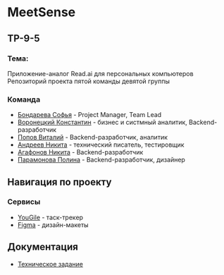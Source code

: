 # MeetSense
## TP-9-5
### Тема: 
Приложение-аналог Read.ai для персональных компьютеров 
Репозиторий проекта пятой команды девятой группы
### Команда
 - [Бондарева Софья](https://github.com/bebrusova "") - Project Manager, Team Lead
 - [Воронецкий Константин](https://github.com/kotovro "") - бизнес и систмный аналитик, Backend-разработчик
 - [Попов Виталий](https://github.com/blacklavilass "") - Backend-разработчик, аналитик
 - [Андреев Никита](https://github.com/Neonchikk "") - технический писатель, тестировщик
 - [Агафонов Никита](https://github.com/Fatomartyr "") - Backend-разработчик
 - [Парамонова Полина](https://github.com/Paramon2003 "") - Backend-разработчик, дизайнер
 
 ## Навигация по проекту

### Сервисы

- [YouGile](https://ru.yougile.com/team/11d7830a7f01/%D0%90%D0%BD%D0%B0%D0%BB%D0%BE%D0%B3-ReadAi) - таск-трекер
- [Figma](https://www.figma.com/file/tgjyOfaAtJQgewFkinZqpI?node-id=0:1&locale=en&type=design) - дизайн-макеты
## Документация
- [Техническое задание](https://drive.google.com/file/d/1zmmUN8VpvSzSEe2-mHAehla9GFDJnA7H/view?usp=sharing)

